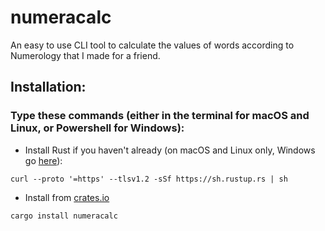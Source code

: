 # numeracalc
An easy to use CLI tool to calculate the values of words according to Numerology that I made for a friend.

## Installation:
### Type these commands (either in the terminal for macOS and Linux, or Powershell for Windows):
- Install Rust if you haven't already (on macOS and Linux only, Windows go [here](https://www.rust-lang.org/tools/install)):
```
curl --proto '=https' --tlsv1.2 -sSf https://sh.rustup.rs | sh
```
- Install from [crates.io](https://crates.io/crates/numeracalc)
```
cargo install numeracalc
```
